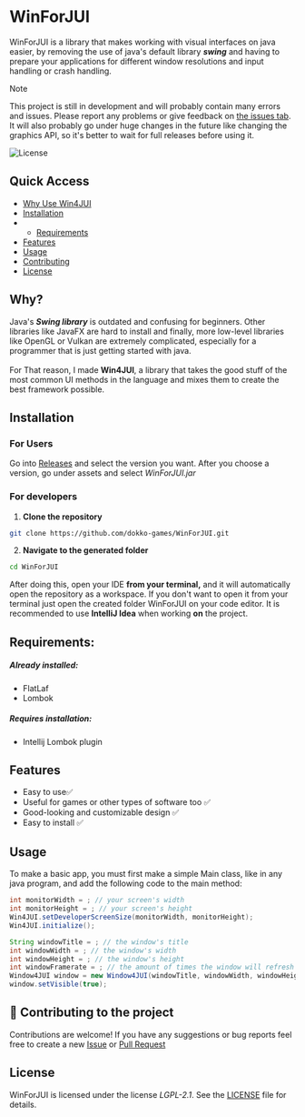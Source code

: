 # WinForJUI
WinForJUI is a library that makes working with visual interfaces on java easier, by removing the
use of java's default library **_swing_** and having to prepare your applications for different
window resolutions and input handling or crash handling.

> [!NOTE]
> This project is still in development and will probably contain many errors and issues.
> Please report any problems or give feedback on [the issues tab](https://github.com/dokko-games/WinForJUI/issues).
> It will also probably go under huge changes in the future like changing the graphics API, so it's better to wait for full releases before using it.

![License](https://img.shields.io/github/license/dokko-games/WinForJUI)

## Quick Access
- [Why Use Win4JUI](#why)
- [Installation](#installation)
- - [Requirements](#requirements)
- [Features](#features)
- [Usage](#usage)
- [Contributing](#-contributing-to-the-project)
- [License](#license)

## Why?
Java's **_Swing library_** is outdated and confusing for beginners. Other libraries like JavaFX are hard to install
and finally, more low-level libraries like OpenGL or Vulkan are extremely complicated,
especially for a programmer that is just getting started with java.<br>
<br>For That reason, I made **Win4JUI**, a library that takes the good stuff of the most common UI methods in the language and 
mixes them to create the best framework possible.
## Installation
### For Users
Go into [Releases](https://github.com/dokko-games/WinForJUI/releases) and select the version you want.
After you choose a version, go under assets and select <i>WinForJUI.jar</i>
### For developers
1. **Clone the repository**
```bash
git clone https://github.com/dokko-games/WinForJUI.git
```
2. **Navigate to the generated folder**
```bash 
cd WinForJUI
```

After doing this, open your IDE **from your terminal,** and it will automatically open the repository as a workspace.
If you don't want to open it from your terminal just open the created folder WinForJUI on your code editor.
It is recommended to use **IntelliJ Idea** when working **on** the project.
## Requirements:
##### Already installed:
- FlatLaf
- Lombok
##### Requires installation:
- Intellij Lombok plugin
## Features
- Easy to use✅
- Useful for games or other types of software too ✅
- Good-looking and customizable design ✅
- Easy to install ✅
## Usage
To make a basic app, you must first make a simple Main class, like in any java program, and add the following code to the main method:
```java
int monitorWidth = ; // your screen's width
int monitorHeight = ; // your screen's height
Win4JUI.setDeveloperScreenSize(monitorWidth, monitorHeight);
Win4JUI.initialize();

String windowTitle = ; // the window's title
int windowWidth = ; // the window's width
int windowHeight = ; // the window's height
int windowFramerate = ; // the amount of times the window will refresh every second. Use 15-60 normally
Window4JUI window = new Window4JUI(windowTitle, windowWidth, windowHeight, windowFramerate);
window.setVisible(true);
```
## 🤝 Contributing to the project
Contributions are welcome! If you have any suggestions or bug reports feel free to create a new [Issue](https://github.com/dokko-games/WinForJUI/issues)
or [Pull Request](https://github.com/dokko-games/WinForJUI/pulls)
## License
WinForJUI is licensed under the license <i>LGPL-2.1</i>. See the [LICENSE](LICENSE) file for details.